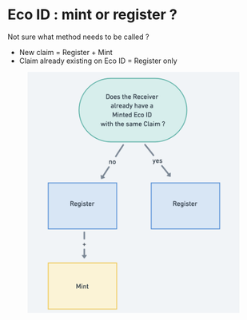 # Eco ID : mint or register ?

Not sure what method needs to be called ?&#x20;

* New claim = Register + Mint
* Claim already existing on Eco ID = Register only

<figure><img src="../.gitbook/assets/register, mint .png" alt=""><figcaption></figcaption></figure>

